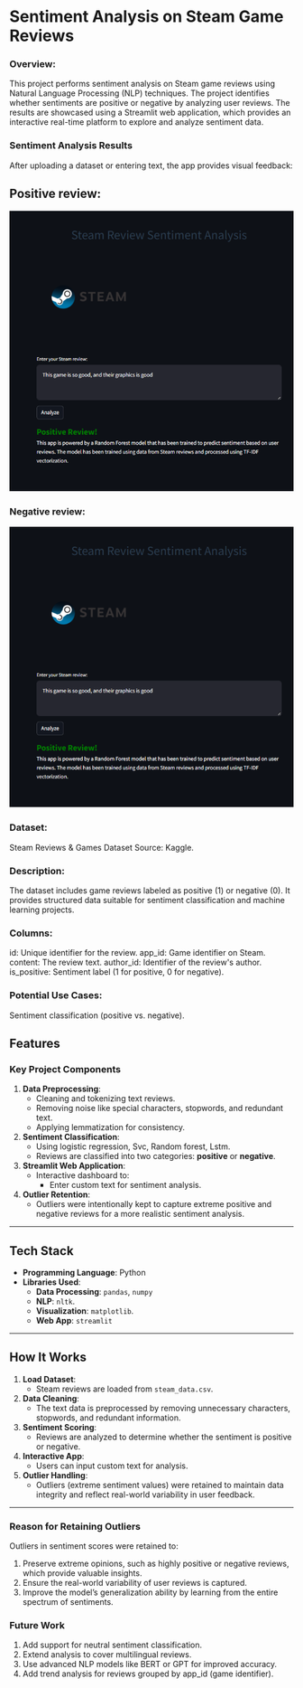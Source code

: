 # Sentiment Analysis on Steam Game Reviews

### Overview:
This project performs sentiment analysis on Steam game reviews using Natural Language Processing (NLP) techniques. The project identifies whether sentiments are positive or negative by analyzing user reviews. The results are showcased using a Streamlit web application, which provides an interactive real-time platform to explore and analyze sentiment data.

### **Sentiment Analysis Results**
After uploading a dataset or entering text, the app provides visual feedback:

## Positive review:

![Sentimental analysis](https://github.com/DILIPdk1101/Steam-Review-Sentiment-Analysis/blob/0560d9a1cffc588a6cd6a8757db65b51cf0869f7/Positive%20review.png)

### Negative review:

![Sentimental analysis](https://github.com/DILIPdk1101/Steam-Review-Sentiment-Analysis/blob/0560d9a1cffc588a6cd6a8757db65b51cf0869f7/Positive%20review.png)


### Dataset:

Steam Reviews & Games Dataset
Source: Kaggle.

### Description:

The dataset includes game reviews labeled as positive (1) or negative (0).
It provides structured data suitable for sentiment classification and machine learning projects.

### Columns:
id: Unique identifier for the review.
app_id: Game identifier on Steam.
content: The review text.
author_id: Identifier of the review's author.
is_positive: Sentiment label (1 for positive, 0 for negative).

### Potential Use Cases:
Sentiment classification (positive vs. negative).


## **Features**
### **Key Project Components**
1. **Data Preprocessing**:
   - Cleaning and tokenizing text reviews.
   - Removing noise like special characters, stopwords, and redundant text.
   - Applying lemmatization for consistency.
2. **Sentiment Classification**:
   - Using logistic regression, Svc, Random forest, Lstm.
   - Reviews are classified into two categories: **positive** or **negative**.
3. **Streamlit Web Application**:
   - Interactive dashboard to:
     - Enter custom text for sentiment analysis.
4. **Outlier Retention**:
   - Outliers were intentionally kept to capture extreme positive and negative reviews for a more realistic sentiment analysis.

---

## **Tech Stack**
- **Programming Language**: Python
- **Libraries Used**:
  - **Data Processing**: `pandas`, `numpy`
  - **NLP**: `nltk`.
  - **Visualization**: `matplotlib`.
  - **Web App**: `streamlit`

---

## **How It Works**
1. **Load Dataset**:
   - Steam reviews are loaded from `steam_data.csv`.
2. **Data Cleaning**:
   - The text data is preprocessed by removing unnecessary characters, stopwords, and redundant information.
3. **Sentiment Scoring**:
   - Reviews are analyzed to determine whether the sentiment is positive or negative.
4. **Interactive App**:
   - Users can input custom text for analysis.
5. **Outlier Handling**:
   - Outliers (extreme sentiment values) were retained to maintain data integrity and reflect real-world variability in user feedback.

---

### Reason for Retaining Outliers

Outliers in sentiment scores were retained to:

1. Preserve extreme opinions, such as highly positive or negative reviews, which provide valuable insights.
2. Ensure the real-world variability of user reviews is captured.
3. Improve the model’s generalization ability by learning from the entire spectrum of sentiments.

### Future Work

1. Add support for neutral sentiment classification.
2. Extend analysis to cover multilingual reviews.
3. Use advanced NLP models like BERT or GPT for improved accuracy.
4. Add trend analysis for reviews grouped by app_id (game identifier).




